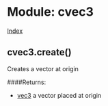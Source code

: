Module: cvec3
===========

[Index](index.md)


cvec3.create()
-----------

Creates a vector at origin

####Returns:
  - [vec3](type_vec3.md) a vector placed at origin



